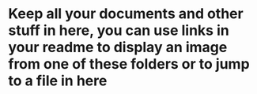 # Keep all your documents and other stuff in here, you can use links in your readme to display an image from one of these folders or to jump to a file in here
